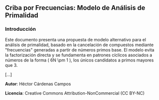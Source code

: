 ## Criba por Frecuencias: Modelo de Análisis de Primalidad

### Introducción

Este documento presenta una propuesta de modelo alternativo para el análisis de primalidad, basado en la cancelación de compuestos mediante "frecuencias" generadas a partir de números primos base. El modelo evita la factorización directa y se fundamenta en patrones cíclicos asociados a números de la forma \( 6N \pm 1 \), los únicos candidatos a primos mayores que 3.

[...]

**Autor**: Héctor Cárdenas Campos

**Licencia**: Creative Commons Attribution-NonCommercial (CC BY-NC)
